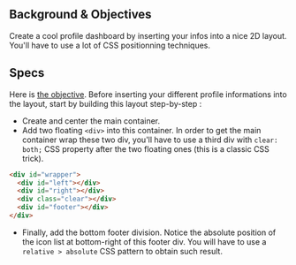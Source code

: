 ## Background & Objectives

Create a cool profile dashboard by inserting your infos into a nice 2D layout. You'll
have to use a lot of CSS positionning techniques.

## Specs

Here is [the objective](http://lewagon.github.io/html-css-challenges/06-profile-dashboard/). Before inserting your different profile informations into the layout, start by building this layout step-by-step :

- Create and center the main container.
- Add two floating `<div>` into this container. In order to get the main container wrap these two div, you'll have to use a third div with `clear: both;` CSS property after the two floating ones (this is a classic CSS trick).


```html
<div id="wrapper">
  <div id="left"></div>
  <div id="right"></div>
  <div class="clear"></div>
  <div id="footer"></div>
</div>
```

- Finally, add the bottom footer division. Notice the absolute position of the icon list at bottom-right of this footer div. You will have to use a `relative > absolute` CSS pattern to obtain such result.